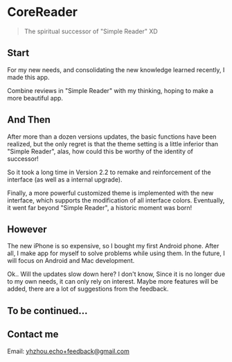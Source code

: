 # CoreReader

> The spiritual successor of "Simple Reader" XD



## Start

For my new needs, and consolidating the new knowledge learned recently, I made this app.

Combine reviews in "Simple Reader" with my thinking, hoping to make a more beautiful app.



## And Then

After more than a dozen versions updates, the basic functions have been realized, but the only regret is that the theme setting is a little inferior than "Simple Reader", alas, how could this be worthy of the identity of successor!

So it took a long time in Version 2.2 to remake and reinforcement of the interface (as well as a internal upgrade). 

Finally, a more powerful customized theme is implemented with the new interface,  which supports the modification of all interface colors. Eventually, it went far beyond "Simple Reader", a historic moment was born! 



## However

The new iPhone is so expensive, so I bought my first Android phone. After all, I make app for myself to solve problems while using them. In the future, I will focus on Android and Mac development.

Ok.. Will the updates slow down here? I don't know, Since it is no longer due to my own needs, it can only rely on interest. Maybe more features will be added, there are a lot of suggestions from the feedback.




## To be continued...




## Contact me

Email: <yhzhou.echo+feedback@gmail.com>
